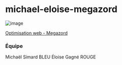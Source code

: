 # michael-eloise-megazord

![image](https://user-images.githubusercontent.com/78884924/151389026-3d871b0e-6c7f-4eca-bce0-bc82472b9860.png)


[Optimisation web - Megazord](https://smnarnold.com/projets/megazord)

### Équipe
Michaël Simard BLEU
Éloise Gagné  ROUGE
